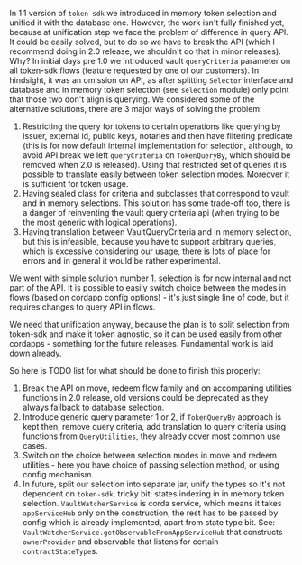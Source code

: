 In 1.1 version of `token-sdk` we introduced in memory token selection and unified it with the database one.
However, the work isn't fully finished yet, because at unification step we face the problem of difference in query API.
It could be easily solved, but to do so we have to break the API (which I recommend doing in 2.0 release, we shouldn't do that in minor releases).
Why? In initial days pre 1.0 we introduced vault `queryCriteria` parameter on all token-sdk flows (feature requested by one of our customers).
In hindsight, it was an omission on API, as after splitting `Selector` interface and database and in memory token selection
(see `selection` module) only point that those two don't align is querying. We considered some of the alternative solutions,
there are 3 major ways of solving the problem:
1. Restricting the query for tokens to certain operations like querying by issuer, external id, public keys, notaries and
then have filtering predicate (this is for now default internal implementation for selection, although, to avoid API break
we left `queryCriteria` on `TokenQueryBy`, which should be removed when 2.0 is released). Using that restricted set of queries
it is possible to translate easily between token selection modes. Moreover it is sufficient for token usage.
2. Having sealed class for criteria and subclasses that correspond to vault and in memory selections. This solution has some
trade-off too, there is a danger of reinventing the vault query criteria api (when trying to be the most generic with logical operations).
3. Having translation between VaultQueryCriteria and in memory selection, but this is infeasible, because you have to support arbitrary queries,
which is excessive considering our usage, there is lots of place for errors and in general it would be rather experimental.

We went with simple solution number 1. selection is for now internal and not part of the API. It is possible to easily switch
choice between the modes in flows (based on cordapp config options) - it's just single line of code, but it requires changes to 
query API in flows.

We need that unification anyway, because the plan is to split selection from token-sdk and make it token agnostic, so it 
can be used easily from other cordapps - something for the future releases. Fundamental work is laid down already.

So here is TODO list for what should be done to finish this properly:

1. Break the API on move, redeem flow family and on accompaning utilities functions in 2.0 release, old versions could be
deprecated as they always fallback to database selection.
2. Introduce generic query parameter 1 or 2, if `TokenQueryBy` approach is kept then, remove query criteria, add translation
to query criteria using functions from `QueryUtilities`, they already cover most common use cases.
3. Switch on the choice between selection modes in move and redeem utilities - here you have choice of passing selection method,
or using config mechanism.
4. In future, split our selection into separate jar, unify the types so it's not dependent on `token-sdk`, tricky bit: states indexing
in in memory token selection. `VaultWatcherService` is corda service, which means it takes `appServiceHub` only on the construction,
the rest has to be passed by config which is already implemented, apart from state type bit. 
See: `VaultWatcherService.getObservableFromAppServiceHub` that constructs `ownerProvider` and observable that listens for
certain `contractStateType`s. 
